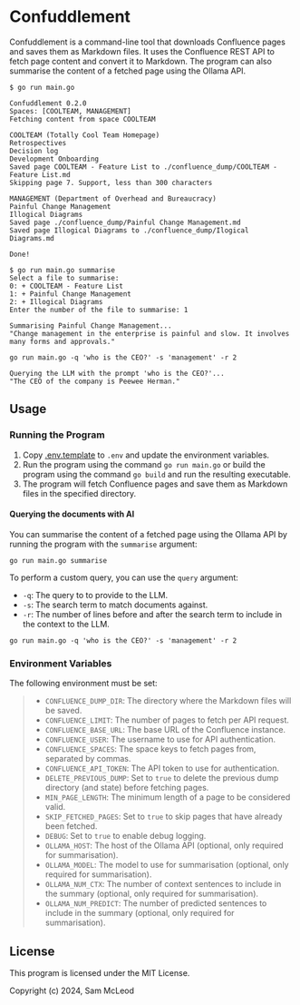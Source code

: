 # Confuddlement

Confuddlement is a command-line tool that downloads Confluence pages and saves them as Markdown files.
It uses the Confluence REST API to fetch page content and convert it to Markdown.
The program can also summarise the content of a fetched page using the Ollama API.

```plain
$ go run main.go

Confuddlement 0.2.0
Spaces: [COOLTEAM, MANAGEMENT]
Fetching content from space COOLTEAM

COOLTEAM (Totally Cool Team Homepage)
Retrospectives
Decision log
Development Onboarding
Saved page COOLTEAM - Feature List to ./confluence_dump/COOLTEAM - Feature List.md
Skipping page 7. Support, less than 300 characters

MANAGEMENT (Department of Overhead and Bureaucracy)
Painful Change Management
Illogical Diagrams
Saved page ./confluence_dump/Painful Change Management.md
Saved page Illogical Diagrams to ./confluence_dump/Ilogical Diagrams.md

Done!
```

```plain
$ go run main.go summarise
Select a file to summarise:
0: + COOLTEAM - Feature List
1: + Painful Change Management
2: + Illogical Diagrams
Enter the number of the file to summarise: 1

Summarising Painful Change Management...
"Change management in the enterprise is painful and slow. It involves many forms and approvals."
```

```plain
go run main.go -q 'who is the CEO?' -s 'management' -r 2

Querying the LLM with the prompt 'who is the CEO?'...
"The CEO of the company is Peewee Herman."
```

## Usage

### Running the Program

1. Copy [.env.template](.env.template) to `.env` and update the environment variables.
2. Run the program using the command `go run main.go` or build the program using the command `go build` and run the resulting executable.
3. The program will fetch Confluence pages and save them as Markdown files in the specified directory.

#### Querying the documents with AI

You can summarise the content of a fetched page using the Ollama API by running the program with the `summarise` argument:

```shell
go run main.go summarise
```

To perform a custom query, you can use the `query` argument:

- `-q`: The query to to provide to the LLM.
- `-s`: The search term to match documents against.
- `-r`: The number of lines before and after the search term to include in the context to the LLM.

```plain
go run main.go -q 'who is the CEO?' -s 'management' -r 2
```

### Environment Variables

The following environment must be set:

> - `CONFLUENCE_DUMP_DIR`: The directory where the Markdown files will be saved.
> - `CONFLUENCE_LIMIT`: The number of pages to fetch per API request.
> - `CONFLUENCE_BASE_URL`: The base URL of the Confluence instance.
> - `CONFLUENCE_USER`: The username to use for API authentication.
> - `CONFLUENCE_SPACES`: The space keys to fetch pages from, separated by commas.
> - `CONFLUENCE_API_TOKEN`: The API token to use for authentication.
> - `DELETE_PREVIOUS_DUMP`: Set to `true` to delete the previous dump directory (and state) before fetching pages.
> - `MIN_PAGE_LENGTH`: The minimum length of a page to be considered valid.
> - `SKIP_FETCHED_PAGES`: Set to `true` to skip pages that have already been fetched.
> - `DEBUG`: Set to `true` to enable debug logging.
> - `OLLAMA_HOST`: The host of the Ollama API (optional, only required for summarisation).
> - `OLLAMA_MODEL`: The model to use for summarisation (optional, only required for summarisation).
> - `OLLAMA_NUM_CTX`: The number of context sentences to include in the summary (optional, only required for summarisation).
> - `OLLAMA_NUM_PREDICT`: The number of predicted sentences to include in the summary (optional, only required for summarisation).

## License

This program is licensed under the MIT License.

Copyright (c) 2024, Sam McLeod
